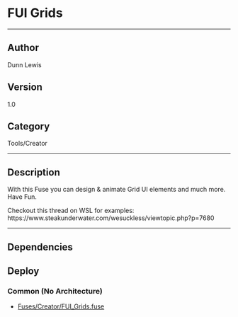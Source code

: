 # FUI Grids
___

## Author
Dunn Lewis

## Version
1.0

## Category
Tools/Creator

___

## Description
<p>With this Fuse you can design & animate Grid UI elements and much more.<br>
Have Fun.</p>
 
<p>Checkout this thread on WSL for examples:<br>
https://www.steakunderwater.com/wesuckless/viewtopic.php?p=7680</p>

___

## Dependencies

## Deploy

### Common (No Architecture)

<ul>
<li><a href="https://gitlab.com/WeSuckLess/Reactor/-/blob/master/Atoms/com.DunnLewis.FUI_Grids/Fuses/Creator/FUI_Grids.fuse?ref_type=heads">Fuses/Creator/FUI_Grids.fuse</a></li>
</ul>
